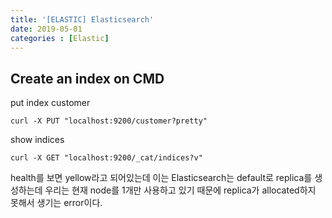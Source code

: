 ```yaml
---
title: '[ELASTIC] Elasticsearch'
date: 2019-05-01
categories : [Elastic]
---
```


## Create an index on CMD

put index customer

`curl -X PUT "localhost:9200/customer?pretty"`

show indices

`curl -X GET "localhost:9200/_cat/indices?v"`

health를 보면 yellow라고 되어있는데 이는 Elasticsearch는 default로 replica를 생성하는데 우리는 현재 node를 1개만 사용하고 있기 때문에 replica가 allocated하지 못해서 생기는 error이다.
